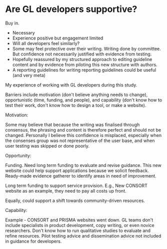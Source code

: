 # Are GL developers supportive?

Buy in. 
- Necessary 
- Experience positive but engagement limited
- Will all developers feel similarly?
- Some may feel protective over their writing. Writing done by committee. But confidence not necessarily justified with evidence from testing. 
- Hopefully reassured by my structured approach to editing guideline content and by evidence from piloting this new structure with authors.
- A reporting guidelines for writing reporting guidelines could be useful (and very meta)


My experience of working with GL developers during this study.

Barriers include motivation (don't believe anything needs to change), opportunistic (time, funding, and people), and capability (don't know how to test their work, don't know how to design a tool, or make a website).

Motivation:

Some may believe that because the writing was finalised through consensus, the phrasing and content is therefore perfect and should not be changed. Personally I believe this confidence is misplaced, especially when the consenses group was not representative of the user base, and when user testing was skipped or done poorly.

Opportunity:

Funding. Need long term funding to evaluate and revise guidance. This new website could help support applications because we solicit feedback. Ready-made evidence gatherer to identify areas in need of improvement. 

Long term funding to support service provision. E.g., New CONSORT website as an example, they need to pay all costs up front.

Equally, could support a shift towards community-driven resources.

Capability:

Example - CONSORT and PRISMA websites went down.
GL teams don't include specialists in product development, copy writing, or even novice researchers.
Don't know how to run qualitative studies to evaluate and refine resources.
Pilot testing advice and dissemination advice not included in guidance for developers.